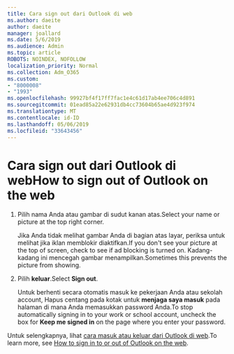 ```yaml
---
title: Cara sign out dari Outlook di web
ms.author: daeite
author: daeite
manager: joallard
ms.date: 5/6/2019
ms.audience: Admin
ms.topic: article
ROBOTS: NOINDEX, NOFOLLOW
localization_priority: Normal
ms.collection: Adm_O365
ms.custom:
- "8000008"
- "1993"
ms.openlocfilehash: 99927bf4f17ff7fac1e4c61d17ab4ee706c4d891
ms.sourcegitcommit: 01ead85a22e62931db4cc73604b65ae4d923f974
ms.translationtype: MT
ms.contentlocale: id-ID
ms.lasthandoff: 05/06/2019
ms.locfileid: "33643456"
---
```

# <a name="how-to-sign-out-of-outlook-on-the-web"></a><span data-ttu-id="b1d49-102">Cara sign out dari Outlook di web</span><span class="sxs-lookup"><span data-stu-id="b1d49-102">How to sign out of Outlook on the web</span></span>

1. <span data-ttu-id="b1d49-103">Pilih nama Anda atau gambar di sudut kanan atas.</span><span class="sxs-lookup"><span data-stu-id="b1d49-103">Select your name or picture at the top right corner.</span></span>
    
    <span data-ttu-id="b1d49-104">Jika Anda tidak melihat gambar Anda di bagian atas layar, periksa untuk melihat jika iklan memblokir diaktifkan.</span><span class="sxs-lookup"><span data-stu-id="b1d49-104">If you don't see your picture at the top of screen, check to see if ad blocking is turned on.</span></span> <span data-ttu-id="b1d49-105">Kadang-kadang ini mencegah gambar menampilkan.</span><span class="sxs-lookup"><span data-stu-id="b1d49-105">Sometimes this prevents the picture from showing.</span></span>
    
2. <span data-ttu-id="b1d49-106">Pilih **keluar**.</span><span class="sxs-lookup"><span data-stu-id="b1d49-106">Select **Sign out**.</span></span> 
    
    <span data-ttu-id="b1d49-107">Untuk berhenti secara otomatis masuk ke pekerjaan Anda atau sekolah account, Hapus centang pada kotak untuk **menjaga saya masuk** pada halaman di mana Anda memasukkan password Anda.</span><span class="sxs-lookup"><span data-stu-id="b1d49-107">To stop automatically signing in to your work or school account, uncheck the box for **Keep me signed in** on the page where you enter your password.</span></span> 
    
<span data-ttu-id="b1d49-108">Untuk selengkapnya, lihat [cara masuk atau keluar dari Outlook di web](https://support.office.com/article/763fab4d-0138-4814-b450-37fc286bcb79).</span><span class="sxs-lookup"><span data-stu-id="b1d49-108">To learn more, see [How to sign in to or out of Outlook on the web](https://support.office.com/article/763fab4d-0138-4814-b450-37fc286bcb79).</span></span>